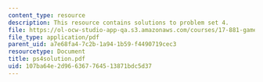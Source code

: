 ```yaml
---
content_type: resource
description: This resource contains solutions to problem set 4.
file: https://ol-ocw-studio-app-qa.s3.amazonaws.com/courses/17-881-game-theory-and-political-theory-fall-2004/107ba64e2d966367764513871bdc5d37_ps4solution.pdf
file_type: application/pdf
parent_uid: a7e68fa4-7c2b-1a94-1b59-f4490719cec3
resourcetype: Document
title: ps4solution.pdf
uid: 107ba64e-2d96-6367-7645-13871bdc5d37
---
```

